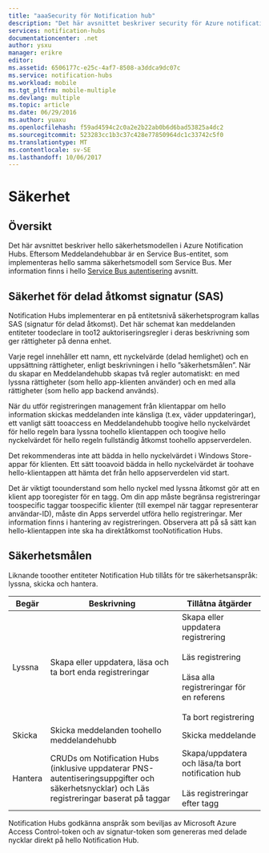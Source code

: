```yaml
---
title: "aaaSecurity för Notification hub"
description: "Det här avsnittet beskriver security för Azure notification hubs."
services: notification-hubs
documentationcenter: .net
author: ysxu
manager: erikre
editor: 
ms.assetid: 6506177c-e25c-4af7-8508-a3ddca9dc07c
ms.service: notification-hubs
ms.workload: mobile
ms.tgt_pltfrm: mobile-multiple
ms.devlang: multiple
ms.topic: article
ms.date: 06/29/2016
ms.author: yuaxu
ms.openlocfilehash: f59ad4594c2c0a2e2b22ab0b6d6bad53825a4dc2
ms.sourcegitcommit: 523283cc1b3c37c428e77850964dc1c33742c5f0
ms.translationtype: MT
ms.contentlocale: sv-SE
ms.lasthandoff: 10/06/2017
---
```

# <a name="security"></a>Säkerhet
## <a name="overview"></a>Översikt
Det här avsnittet beskriver hello säkerhetsmodellen i Azure Notification Hubs. Eftersom Meddelandehubbar är en Service Bus-entitet, som implementeras hello samma säkerhetsmodell som Service Bus. Mer information finns i hello [Service Bus autentisering](https://msdn.microsoft.com/library/azure/dn155925.aspx) avsnitt.

## <a name="shared-access-signature-security-sas"></a>Säkerhet för delad åtkomst signatur (SAS)
Notification Hubs implementerar en på entitetsnivå säkerhetsprogram kallas SAS (signatur för delad åtkomst). Det här schemat kan meddelanden entiteter toodeclare in too12 auktoriseringsregler i deras beskrivning som ger rättigheter på denna enhet.

Varje regel innehåller ett namn, ett nyckelvärde (delad hemlighet) och en uppsättning rättigheter, enligt beskrivningen i hello ”säkerhetsmålen”. När du skapar en Meddelandehubb skapas två regler automatiskt: en med lyssna rättigheter (som hello app-klienten använder) och en med alla rättigheter (som hello app backend används).

När du utför registreringen management från klientappar om hello information skickas meddelanden inte känsliga (t.ex, väder uppdateringar), ett vanligt sätt tooaccess en Meddelandehubb toogive hello nyckelvärdet för hello regeln bara lyssna toohello klientappen och toogive hello nyckelvärdet för hello regeln fullständig åtkomst toohello appserverdelen.

Det rekommenderas inte att bädda in hello nyckelvärdet i Windows Store-appar för klienten. Ett sätt tooavoid bädda in hello nyckelvärdet är toohave hello-klientappen att hämta det från hello appserverdelen vid start.

Det är viktigt toounderstand som hello nyckel med lyssna åtkomst gör att en klient app tooregister för en tagg. Om din app måste begränsa registreringar toospecific taggar toospecific klienter (till exempel när taggar representerar användar-ID), måste din Apps serverdel utföra hello registreringar. Mer information finns i hantering av registreringen. Observera att på så sätt kan hello-klientappen inte ska ha direktåtkomst tooNotification Hubs.

## <a name="security-claims"></a>Säkerhetsmålen
Liknande tooother entiteter Notification Hub tillåts för tre säkerhetsanspråk: lyssna, skicka och hantera.

| Begär | Beskrivning | Tillåtna åtgärder |
| --- | --- | --- |
| Lyssna |Skapa eller uppdatera, läsa och ta bort enda registreringar |Skapa eller uppdatera registrering<br><br>Läs registrering<br><br>Läsa alla registreringar för en referens<br><br>Ta bort registrering |
| Skicka |Skicka meddelanden toohello meddelandehubb |Skicka meddelande |
| Hantera |CRUDs om Notification Hubs (inklusive uppdaterar PNS-autentiseringsuppgifter och säkerhetsnycklar) och Läs registreringar baserat på taggar |Skapa/uppdatera och läsa/ta bort notification hub<br><br>Läs registreringar efter tagg |

Notification Hubs godkänna anspråk som beviljas av Microsoft Azure Access Control-token och av signatur-token som genereras med delade nycklar direkt på hello Notification Hub.

